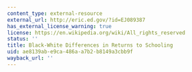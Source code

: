 ```yaml
---
content_type: external-resource
external_url: http://eric.ed.gov/?id=EJ089387
has_external_license_warning: true
license: https://en.wikipedia.org/wiki/All_rights_reserved
status: ''
title: Black-White Differences in Returns to Schooling
uid: ae8139ab-e9ca-486a-a7b2-b8149a3cbb9f
wayback_url: ''
---
```

